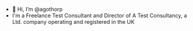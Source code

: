 - 👋 Hi, I’m @agothorp
- I'm a Freelance Test Consultant and Director of A Test Consultancy, a Ltd. company operating and registered in the UK

<!---
agothorp/agothorp is a ✨ special ✨ repository because its `README.md` (this file) appears on your GitHub profile.
You can click the Preview link to take a look at your changes.
--->
